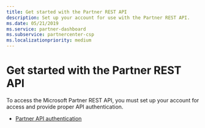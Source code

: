 ```yaml
---
title: Get started with the Partner REST API
description: Set up your account for use with the Partner REST API.
ms.date: 05/21/2019
ms.service: partner-dashboard
ms.subservice: partnercenter-csp
ms.localizationpriority: medium
---
```


# Get started with the Partner REST API

To access the Microsoft Partner REST API, you must set up your account for access and provide proper API authentication.

* [Partner API authentication](api-authentication.md)

